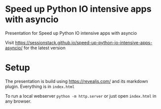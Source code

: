 # Speed up Python IO intensive apps with asyncio

Presentation for Speed up Python IO intensive apps with asyncio

Visit https://sessionstack.github.io/speed-up-python-io-intensive-apps-asyncio/ for the latest version

# Setup

The presentation is build using https://revealjs.com/ and its markdown plugin. Everything is in `index.html`

To run a local webserver `python -m http.server` or just open `index.html` in any browser.
